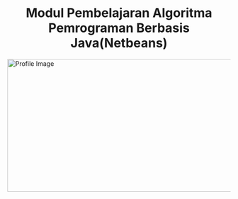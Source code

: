 <h1 align="center">Modul Pembelajaran Algoritma Pemrograman Berbasis Java(Netbeans)</h1>
<img src="https://i.pinimg.com/originals/10/d8/ba/10d8ba6db5fbe73ef31375870b481e16.gif" alt="Profile Image" width="1000" height="300">
